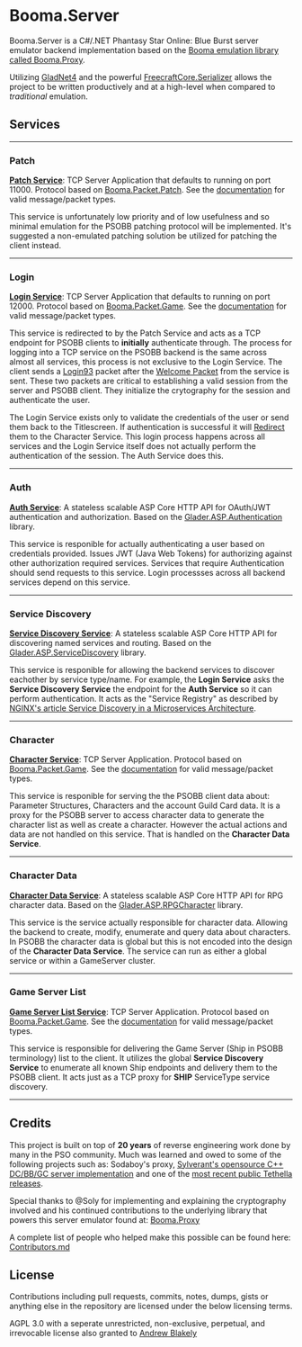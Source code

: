 # Booma.Server

Booma.Server is a C#/.NET Phantasy Star Online: Blue Burst server emulator backend implementation based on the [Booma emulation library called Booma.Proxy](https://github.com/helloKitty/booma.proxy).

Utilizing [GladNet4](https://github.com/HelloKitty/GladNet3/tree/gladnet4) and the powerful [FreecraftCore.Serializer](https://github.com/FreecraftCore/FreecraftCore.Serializer) allows the project to be written productively and at a high-level when compared to *traditional* emulation.

## Services

_____________________________________
### Patch

**[Patch Service](https://github.com/HelloKitty/Booma.Server/tree/master/src/Booma.Server.PatchService)**: TCP Server Application that defaults to running on port 11000. Protocol based on [Booma.Packet.Patch](https://github.com/HelloKitty/Booma.Proxy/tree/master/src/Booma.Packet.Patch). See the [documentation](https://github.com/HelloKitty/Booma.Proxy/blob/master/docs/PatchPacketDocumentation.md) for valid message/packet types.

This service is unfortunately low priority and of low usefulness and so minimal emulation for the PSOBB patching protocol will be implemented. It's suggested a non-emulated patching solution be utilized for patching the client instead.

_____________________________________
### Login


**[Login Service](https://github.com/HelloKitty/Booma.Server/tree/master/src/Booma.Server.LoginService)**: TCP Server Application that defaults to running on port 12000. Protocol based on [Booma.Packet.Game](https://github.com/HelloKitty/Booma.Proxy/tree/master/src/Booma.Packet.Game). See the [documentation](https://github.com/HelloKitty/Booma.Proxy/blob/master/docs/GamePacketDocumentation.md) for valid message/packet types.

This service is redirected to by the Patch Service and acts as a TCP endpoint for PSOBB clients to **initially** authenticate through. The process for logging into a TCP service on the PSOBB backend is the same across almost all services, this process is not exclusive to the Login Service. The client sends a [Login93](https://github.com/HelloKitty/Booma.Proxy/blob/00e5a01b62ebc97d15c2d62eee6d416464b867cf/src/Booma.Packet.Game/Shared/Payloads/Client/SharedLoginRequest93Payload.cs) packet after the [Welcome Packet](https://github.com/HelloKitty/Booma.Proxy/blob/3cb7d5de7acd241fd99d834222aa1aafa3df69e2/src/Booma.Packet.Game/Shared/Payloads/Server/SharedWelcomePayload.cs) from the service is sent. These two packets are critical to establishing a valid session from the server and PSOBB client. They initialize the crytography for the session and authenticate the user.

The Login Service exists only to validate the credentials of the user or send them back to the Titlescreen. If authentication is successful it will [Redirect](https://github.com/HelloKitty/Booma.Proxy/blob/00e5a01b62ebc97d15c2d62eee6d416464b867cf/src/Booma.Packet.Game/Shared/Payloads/Server/SharedConnectionRedirectPayload.cs) them to the Character Service. This login process happens across all services and the Login Service itself does not actually perform the authentication of the session. The Auth Service does this.
_____________________________________

### Auth

**[Auth Service](https://github.com/HelloKitty/Booma.Server/tree/master/src/Booma.Server.AuthService)**: A stateless scalable ASP Core HTTP API for OAuth/JWT authentication and authorization. Based on the [Glader.ASP.Authentication](https://github.com/HelloKitty/Glader.ASP.Authentication) library.

This service is responible for actually authenticating a user based on credentials provided. Issues JWT (Java Web Tokens) for authorizing against other authorization required services. Services that require Authentication should send requests to this service. Login processses across all backend services depend on this service.

_____________________________________

### Service Discovery

**[Service Discovery Service](https://github.com/HelloKitty/Booma.Server/tree/master/src/Booma.Server.ServiceDiscoveryService)**: A stateless scalable ASP Core HTTP API for discovering named services and routing. Based on the [Glader.ASP.ServiceDiscovery](https://github.com/HelloKitty/Glader.ASP.ServiceDiscovery) library.

This service is responible for allowing the backend services to discover eachother by service type/name. For example, the **Login Service** asks the **Service Discovery Service**  the endpoint for the **Auth Service** so it can perform authentication. It acts as the "Service Registry" as described by [NGINX's article Service Discovery in a Microservices Architecture](https://www.nginx.com/blog/service-discovery-in-a-microservices-architecture/).

_____________________________________

### Character

**[Character Service](https://github.com/HelloKitty/Booma.Server/tree/master/src/Booma.Server.CharacterService)**: TCP Server Application. Protocol based on [Booma.Packet.Game](https://github.com/HelloKitty/Booma.Proxy/tree/master/src/Booma.Packet.Game). See the [documentation](https://github.com/HelloKitty/Booma.Proxy/blob/master/docs/GamePacketDocumentation.md) for valid message/packet types.

This service is responible for serving the the PSOBB client data about: Parameter Structures, Characters and the account Guild Card data. It is a proxy for the PSOBB server to access character data to generate the character list as well as create a character. However the actual actions and data are not handled on this service. That is handled on the **Character Data Service**.

_____________________________________

### Character Data

**[Character Data Service](https://github.com/HelloKitty/Booma.Server/tree/master/src/Booma.Server.CharacterDataService)**: A stateless scalable ASP Core HTTP API for RPG character data. Based on the [Glader.ASP.RPGCharacter](https://github.com/HelloKitty/Glader.ASP.RPGCharacter) library.

This service is the service actually responsible for character data. Allowing the backend to create, modify, enumerate and query data about characters. In PSOBB the character data is global but this is not encoded into the design of the **Character Data Service**. The service can run as either a global service or within a GameServer cluster.

_____________________________________


### Game Server List

**[Game Server List Service](https://github.com/HelloKitty/Booma.Server/tree/master/src/Booma.Server.GameServerListService)**: TCP Server Application. Protocol based on [Booma.Packet.Game](https://github.com/HelloKitty/Booma.Proxy/tree/master/src/Booma.Packet.Game). See the [documentation](https://github.com/HelloKitty/Booma.Proxy/blob/master/docs/GamePacketDocumentation.md) for valid message/packet types.

This service is responsible for delivering the Game Server (Ship in PSOBB terminology) list to the client. It utilizes the global **Service Discovery Service** to enumerate all known Ship endpoints and delivery them to the PSOBB client. It acts just as a TCP proxy for **SHIP** ServiceType service discovery.

_____________________________________

## Credits

This project is built on top of **20 years** of reverse engineering work done by many in the PSO community. Much was learned and owed to some of the following projects such as: Sodaboy's proxy, [Sylverant's opensource C++ DC/BB/GC server implementation](https://github.com/Sylverant/) and one of the [most recent public Tethella releases](https://github.com/justnoxx/psobb-tethealla/).

Special thanks to @Soly for implementing and explaining the cryptography involved and his continued contributions to the underlying library that powers this server emulator found at: [Booma.Proxy](https://github.com/helloKitty/booma.proxy)

A complete list of people who helped make this possible can be found here: [Contributors.md](https://github.com/HelloKitty/Booma.Proxy/blob/master/Contributors.md)

## License

Contributions including pull requests, commits, notes, dumps, gists or anything else in the repository are licensed under the below licensing terms.

AGPL 3.0 with a seperate unrestricted, non-exclusive, perpetual, and irrevocable license also granted to [Andrew Blakely](https://www.github.com/HelloKitty)
